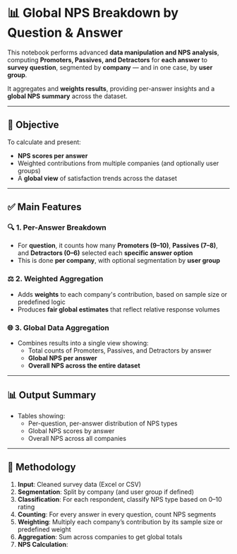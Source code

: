 # 📊 Global NPS Breakdown by Question & Answer

This notebook performs advanced **data manipulation and NPS analysis**, computing **Promoters, Passives, and Detractors** for **each answer** to **survey question**, segmented by **company** — and in one case, by **user group**.

It aggregates and **weights results**, providing per-answer insights and a **global NPS summary** across the dataset.

---

## 🎯 Objective

To calculate and present:
- **NPS scores per answer**
- Weighted contributions from multiple companies (and optionally user groups)
- A **global view** of satisfaction trends across the dataset

---

## ✅ Main Features

### 🔍 1. Per-Answer Breakdown
- For **question**, it counts how many **Promoters (9–10)**, **Passives (7–8)**, and **Detractors (0–6)** selected each **specific answer option**
- This is done **per company**, with optional segmentation by **user group**

### ⚖️ 2. Weighted Aggregation
- Adds **weights** to each company's contribution, based on sample size or predefined logic
- Produces **fair global estimates** that reflect relative response volumes

### 🌐 3. Global Data Aggregation
- Combines results into a single view showing:
  - Total counts of Promoters, Passives, and Detractors by answer
  - **Global NPS per answer**
  - **Overall NPS across the entire dataset**

---

## 📊 Output Summary

- Tables showing:
  - Per-question, per-answer distribution of NPS types
  - Global NPS scores by answer
  - Overall NPS across all companies

---

## 🧠 Methodology

1. **Input**: Cleaned survey data (Excel or CSV)
2. **Segmentation**: Split by company (and user group if defined)
3. **Classification**: For each respondent, classify NPS type based on 0–10 rating
4. **Counting**: For every answer in every question, count NPS segments
5. **Weighting**: Multiply each company’s contribution by its sample size or predefined weight
6. **Aggregation**: Sum across companies to get global totals
7. **NPS Calculation**:
